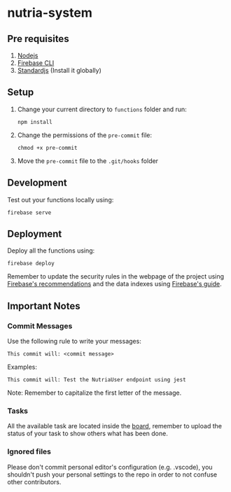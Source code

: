 # nutria-system

## Pre requisites

1. [Nodejs](https://nodejs.org/en/download/)
1. [Firebase CLI](https://firebase.google.com/docs/cli)
1. [Standardjs](https://standardjs.com/#install) (Install it globally)

## Setup

1. Change your current directory to `functions` folder and run:

   ```node
   npm install
   ```

1. Change the permissions of the `pre-commit` file:

   ```
   chmod +x pre-commit
   ```

1. Move the `pre-commit` file to the `.git/hooks` folder

## Development

Test out your functions locally using:

```
firebase serve
```

## Deployment

Deploy all the functions using:

```
firebase deploy
```

Remember to update the security rules in the webpage of the project using [Firebase's recommendations](https://firebase.google.com/docs/rules/basics#realtime-database) and the data indexes using [Firebase's guide](https://firebase.google.com/docs/database/security/indexing-data).

## Important Notes

### Commit Messages

Use the following rule to write your messages:

```
This commit will: <commit message>
```

Examples:

```
This commit will: Test the NutriaUser endpoint using jest
```

Note: Remember to capitalize the first letter of the message.

### Tasks

All the available task are located inside the [board](https://github.com/Proyecto-Nutria/nutria-system/projects/1), remember to upload the status of your task to show others what has been done.

### Ignored files

Please don't commit personal editor's configuration (e.g. .vscode), you shouldn't push your personal settings to the repo in order to not confuse other contributors.
